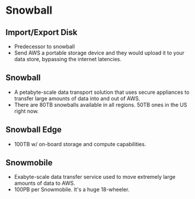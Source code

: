 # Snowball

## Import/Export Disk
- Predecessor to snowball
- Send AWS a portable storage device and they would upload it to your data store, bypassing the internet latencies.
## Snowball
- A petabyte-scale data transport solution that uses secure appliances to transfer large amounts of data into and out of AWS.
- There are 80TB snowballs available in all regions. 50TB ones in the US right now.
## Snowball Edge
- 100TB w/ on-board storage and compute capabilities.
## Snowmobile
- Exabyte-scale data transfer service used to move extremely large amounts of data to AWS.
- 100PB per Snowmobile. It's a huge 18-wheeler.
